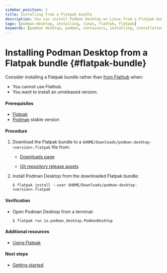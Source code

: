 ```yaml
---
sidebar_position: 2
title: Installing from a Flatpak bundle
description: You can install Podman Desktop on Linux from a Flatpak bundle.
tags: [podman-desktop, installing, linux, flathub, flatpak]
keywords: [podman desktop, podman, containers, installing, installation, linux, flathub, flatpak]
---
```


# Installing Podman Desktop from a Flatpak bundle {#flatpak-bundle}

Consider installing a Flatpak bundle rather than [from Flathub](../linux-install) when:

* You cannot use Flathub.
* You want to install an unreleased version.

#### Prerequisites

* [Flatpak](https://flatpak.org/setup/)
* [Podman](https://podman.io/whatis.html) stable version

#### Procedure

1. Download the Flatpak bundle to a `$HOME/Downloads/podman-desktop-<version>.flatpak` file from:

    * [Downloads page](../../../downloads/linux)

    * [Git repository release assets](https://github.com/containers/podman-desktop/releases)

2. Install Podman Desktop from the downloaded Flatpak bundle:

    ```shell-session
    $ flatpak install --user $HOME/Downloads/podman-desktop-<version>.flatpak 
    ```

#### Verification

* Open Podman Desktop from a terminal:

    ```shell-session
    $ flatpak run io.podman_desktop.PodmanDesktop
    ```

#### Additional resources

* [Using Flatpak](https://docs.flatpak.org/en/latest/using-flatpak.html)

#### Next steps

* [Getting started](../getting-started/getting-started).

